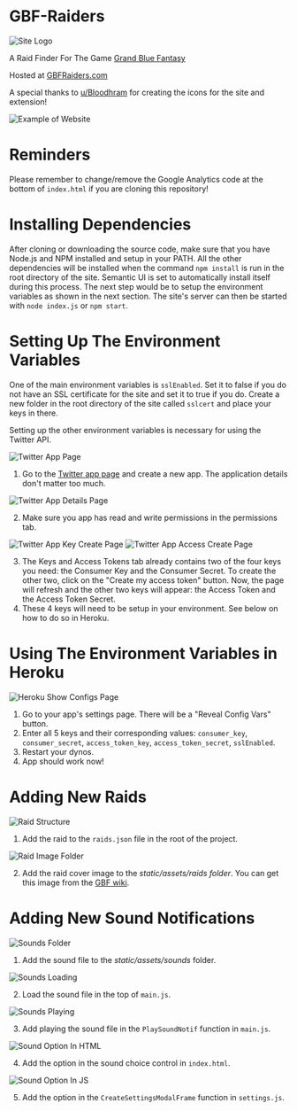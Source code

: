 # GBF-Raiders
![Site Logo](https://github.com/ypinskiy/GBF-Raiders/raw/master/static/assets/misc/GBFRaidersWeb.png)

A Raid Finder For The Game [Grand Blue Fantasy](http://game.granbluefantasy.jp/)

Hosted at [GBFRaiders.com](https://www.gbfraiders.com/)

A special thanks to [u/Bloodhram](https://www.reddit.com/user/Bloodhram) for creating the icons for the site and extension!

![Example of Website](https://github.com/ypinskiy/GBF-Raiders/raw/master/static/assets/misc/site-example.png)

# Reminders
Please remember to change/remove the Google Analytics code at the bottom of `index.html` if you are cloning this repository!

# Installing Dependencies
After cloning or downloading the source code, make sure that you have Node.js and NPM installed and setup in your PATH. All the other dependencies will be installed when the command `npm install` is run in the root directory of the site. Semantic UI is set to automatically install itself during this process. The next step would be to setup the environment variables as shown in the next section. The site's server can then be started with `node index.js` or `npm start`.

# Setting Up The Environment Variables
One of the main environment variables is `sslEnabled`. Set it to false if you do not have an SSL certificate for the site and set it to true if you do.
Create a new folder in the root directory of the site called `sslcert` and place your keys in there.

Setting up the other environment variables is necessary for using the Twitter API.

![Twitter App Page](https://github.com/ypinskiy/GBF-Raiders/raw/master/static/assets/misc/twitter-app-page.png)

1. Go to the [Twitter app page](https://apps.twitter.com/) and create a new app. The application details don't matter too much.

![Twitter App Details Page](https://github.com/ypinskiy/GBF-Raiders/raw/master/static/assets/misc/twitter-app-create-details.png)

2. Make sure you app has read and write permissions in the permissions tab.

![Twitter App Key Create Page](https://github.com/ypinskiy/GBF-Raiders/raw/master/static/assets/misc/twitter-app-key-create.png)
![Twitter App Access Create Page](https://github.com/ypinskiy/GBF-Raiders/raw/master/static/assets/misc/twitter-app-access-token-create.png)

3. The Keys and Access Tokens tab already contains two of the four keys you need: the Consumer Key and the Consumer Secret. To create the other two, click on the "Create my access token" button. Now, the page will refresh and the other two keys will appear: the Access Token and the Access Token Secret.
4. These 4 keys will need to be setup in your environment. See below on how to do so in Heroku.

# Using The Environment Variables in Heroku
![Heroku Show Configs Page](https://github.com/ypinskiy/GBF-Raiders/raw/master/static/assets/misc/heroku-show-config.png)

1. Go to your app's settings page. There will be a "Reveal Config Vars" button.
2. Enter all 5 keys and their corresponding values: `consumer_key`, `consumer_secret`, `access_token_key`, `access_token_secret`, `sslEnabled`.
3. Restart your dynos.
4. App should work now!

# Adding New Raids
![Raid Structure](https://github.com/ypinskiy/GBF-Raiders/raw/master/static/assets/misc/raid-structure.png)

1. Add the raid to the `raids.json` file in the root of the project.

![Raid Image Folder](https://github.com/ypinskiy/GBF-Raiders/raw/master/static/assets/misc/raids-folder.png)

2. Add the raid cover image to the *static/assets/raids folder*. You can get this image from the [GBF wiki](https://gbf.wiki/).

# Adding New Sound Notifications
![Sounds Folder](https://github.com/ypinskiy/GBF-Raiders/raw/master/static/assets/misc/sounds-folder.png)

1. Add the sound file to the *static/assets/sounds* folder.

![Sounds Loading](https://github.com/ypinskiy/GBF-Raiders/raw/master/static/assets/misc/sound-load-example.png)

2. Load the sound file in the top of `main.js`.

![Sounds Playing](https://github.com/ypinskiy/GBF-Raiders/raw/master/static/assets/misc/sound-play-example.png)

3. Add playing the sound file in the `PlaySoundNotif` function in `main.js`.

![Sound Option In HTML](https://github.com/ypinskiy/GBF-Raiders/raw/master/static/assets/misc/sound-option-html.png)

4. Add the option in the sound choice control in `index.html`.

![Sound Option In JS](https://github.com/ypinskiy/GBF-Raiders/raw/master/static/assets/misc/sound-option-js.png)

5. Add the option in the `CreateSettingsModalFrame` function in `settings.js`.
